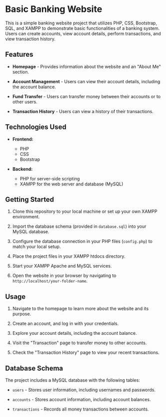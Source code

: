 # Basic Banking Website

This is a simple banking website project that utilizes PHP, CSS, Bootstrap, SQL, and XAMPP to demonstrate basic functionalities of a banking system. Users can create accounts, view account details, perform transactions, and view transaction history.

## Features

- **Homepage** - Provides information about the website and an "About Me" section.

- **Account Management** - Users can view their account details, including the account balance.

- **Fund Transfer** - Users can transfer money between their accounts or to other users.

- **Transaction History** - Users can view a history of their transactions.

## Technologies Used

- **Frontend:**
  - PHP
  - CSS
  - Bootstrap

- **Backend:**
  - PHP for server-side scripting
  - XAMPP for the web server and database (MySQL)

## Getting Started

1. Clone this repository to your local machine or set up your own XAMPP environment.

2. Import the database schema (provided in `database.sql`) into your MySQL database.

3. Configure the database connection in your PHP files (`config.php`) to match your local setup.

4. Place the project files in your XAMPP htdocs directory.

5. Start your XAMPP Apache and MySQL services.

6. Open the website in your browser by navigating to `http://localhost/your-folder-name`.

## Usage

1. Navigate to the homepage to learn more about the website and its purpose.

2. Create an account, and log in with your credentials.

3. Explore your account details, including the account balance.

4. Visit the "Transaction" page to transfer money to other accounts.

5. Check the "Transaction History" page to view your recent transactions.

## Database Schema

The project includes a MySQL database with the following tables:

- `users` - Stores user information, including usernames and passwords.

- `accounts` - Stores account information, including account balances.

- `transactions` - Records all money transactions between accounts.
